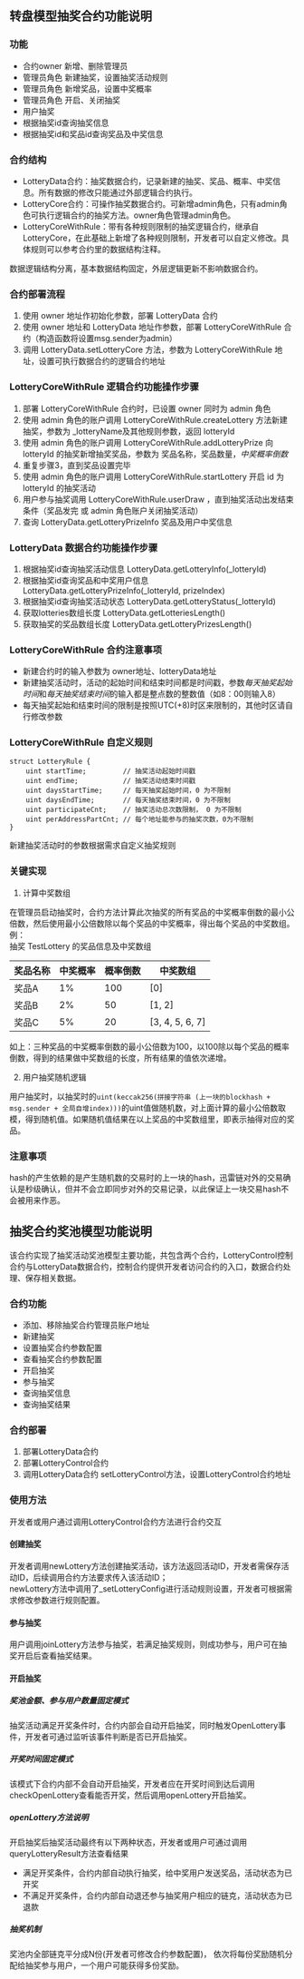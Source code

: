 ## 转盘模型抽奖合约功能说明

### 功能

- 合约owner 新增、删除管理员
- 管理员角色 新建抽奖，设置抽奖活动规则
- 管理员角色 新增奖品，设置中奖概率
- 管理员角色 开启、关闭抽奖
- 用户抽奖
- 根据抽奖id查询抽奖信息
- 根据抽奖id和奖品id查询奖品及中奖信息

### 合约结构

- LotteryData合约：抽奖数据合约，记录新建的抽奖、奖品、概率、中奖信息。所有数据的修改只能通过外部逻辑合约执行。
- LotteryCore合约：可操作抽奖数据合约。可新增admin角色，只有admin角色可执行逻辑合约的抽奖方法。owner角色管理admin角色。
- LotteryCoreWithRule：带有各种规则限制的抽奖逻辑合约，继承自LotteryCore，在此基础上新增了各种规则限制，开发者可以自定义修改。具体规则可以参考合约里的数据结构注释。

数据逻辑结构分离，基本数据结构固定，外层逻辑更新不影响数据合约。

### 合约部署流程

1. 使用 owner 地址作初始化参数，部署 LotteryData 合约
2. 使用 owner 地址和 LotteryData 地址作参数，部署 LotteryCoreWithRule 合约（构造函数将设置msg.sender为admin）
3. 调用 LotteryData.setLotteryCore 方法，参数为 LotteryCoreWithRule 地址，设置可执行数据合约的逻辑合约地址

### LotteryCoreWithRule 逻辑合约功能操作步骤

1. 部署 LotteryCoreWithRule 合约时，已设置 owner 同时为 admin 角色
2. 使用 admin 角色的账户调用 LotteryCoreWithRule.createLottery 方法新建抽奖，参数为 _lotteryName及其他规则参数，返回 lotteryId
3. 使用 admin 角色的账户调用 LotteryCoreWithRule.addLotteryPrize 向 lotteryId 的抽奖新增抽奖奖品，参数为 奖品名称，奖品数量，*中奖概率倒数*
4. 重复步骤3，直到奖品设置完毕
5. 使用 admin 角色的账户调用 LotteryCoreWithRule.startLottery 开启 id 为 lotteryId 的抽奖活动
6. 用户参与抽奖调用 LotteryCoreWithRule.userDraw ，直到抽奖活动出发结束条件（奖品发完 或 admin 角色账户关闭抽奖活动）
7. 查询 LotteryData.getLotteryPrizeInfo 奖品及用户中奖信息

### LotteryData 数据合约功能操作步骤

1. 根据抽奖id查询抽奖活动信息 LotteryData.getLotteryInfo(_lotteryId)
2. 根据抽奖id查询奖品和中奖用户信息 LotteryData.getLotteryPrizeInfo(_lotteryId, prizeIndex)
3. 根据抽奖id查询抽奖活动状态 LotteryData.getLotteryStatus(_lotteryId)
4. 获取lotteries数组长度 LotteryData.getLotteriesLength()
5. 获取抽奖的奖品数组长度 LotteryData.getLotteryPrizesLength()

### LotteryCoreWithRule 合约注意事项

- 新建合约时的输入参数为 owner地址、lotteryData地址
- 新建抽奖活动时，活动的起始时间和结束时间都是时间戳，参数*每天抽奖起始时间*和*每天抽奖结束时间*的输入都是整点数的整数值（如8：00则输入8）
- 每天抽奖起始和结束时间的限制是按照UTC(+8)时区来限制的，其他时区请自行修改参数

### LotteryCoreWithRule 自定义规则

```
struct LotteryRule {     
    uint startTime;         // 抽奖活动起始时间戳
    uint endTime;           // 抽奖活动结束时间戳
    uint daysStartTime;     // 每天抽奖起始时间，0 为不限制
    uint daysEndTime;       // 每天抽奖结束时间，0 为不限制
    uint participateCnt;    // 抽奖活动总次数限制， 0 为不限制
    uint perAddressPartCnt; // 每个地址能参与的抽奖次数，0为不限制
}
```
新建抽奖活动时的参数根据需求自定义抽奖规则

### 关键实现

1. 计算中奖数组

在管理员启动抽奖时，合约方法计算此次抽奖的所有奖品的中奖概率倒数的最小公倍数，然后使用最小公倍数除以每个奖品的中奖概率，得出每个奖品的中奖数组。  
例：  
抽奖 TestLottery 的奖品信息及中奖数组  

| 奖品名称 | 中奖概率 | 概率倒数 | 中奖数组        |
| -------- | -------- | -------- | --------------- |
| 奖品A    | 1%       | 100      | [0]             |
| 奖品B    | 2%       | 50       | [1, 2]          |
| 奖品C    | 5%       | 20       | [3, 4, 5, 6, 7] |

如上：三种奖品的中奖概率倒数的最小公倍数为100，以100除以每个奖品的概率倒数，得到的结果做中奖数组的长度，所有结果的值依次递增。

2. 用户抽奖随机逻辑

用户抽奖时，以抽奖时的`uint(keccak256(拼接字符串 (上一块的blockhash + msg.sender + 全局自增index)))`的uint值做随机数，对上面计算的最小公倍数取模，得到随机值。如果随机值结果在以上奖品的中奖数组里，即表示抽得对应的奖品。  

### 注意事项

hash的产生依赖的是产生随机数的交易时的上一块的hash，迅雷链对外的交易确认是秒级确认，但并不会立即同步对外的交易记录，以此保证上一块交易hash不会被用来作恶。

## 抽奖合约奖池模型功能说明

该合约实现了抽奖活动奖池模型主要功能，共包含两个合约，LotteryControl控制合约与LotteryData数据合约，控制合约提供开发者访问合约的入口，数据合约处理、保存相关数据。

### 合约功能

- 添加、移除抽奖合约管理员账户地址
- 新建抽奖
- 设置抽奖合约参数配置
- 查看抽奖合约参数配置
- 开启抽奖
- 参与抽奖
- 查询抽奖信息
- 查询抽奖结果

### 合约部署

1. 部署LotteryData合约
2. 部署LotteryControl合约
3. 调用LotteryData合约 setLotteryControl方法，设置LotteryControl合约地址

### 使用方法

开发者或用户通过调用LotteryControl合约方法进行合约交互

#### 创建抽奖

开发者调用newLottery方法创建抽奖活动，该方法返回活动ID，开发者需保存活动ID，后续调用合约方法要求传入该活动ID；  
newLottery方法中调用了_setLotteryConfig进行活动规则设置，开发者可根据需求修改参数进行规则配置。

#### 参与抽奖

用户调用joinLottery方法参与抽奖，若满足抽奖规则，则成功参与，用户可在抽奖开启后查看抽奖结果。

#### 开启抽奖

##### 奖池金额、参与用户数量固定模式

抽奖活动满足开奖条件时，合约内部会自动开启抽奖，同时触发OpenLottery事件，开发者可通过监听该事件判断是否已开启抽奖。

##### 开奖时间固定模式

该模式下合约内部不会自动开启抽奖，开发者应在开奖时间到达后调用checkOpenLottery查看能否开奖，然后调用openLottery开启抽奖。

##### openLottery方法说明

开启抽奖后抽奖活动最终有以下两种状态，开发者或用户可通过调用queryLotteryResult方法查看结果

- 满足开奖条件，合约内部自动执行抽奖，给中奖用户发送奖品，活动状态为已开奖
- 不满足开奖条件，合约内部自动退还参与抽奖用户相应的链克，活动状态为已退款

##### 抽奖机制

奖池内全部链克平分成N份(开发者可修改合约参数配置)， 依次将每份奖励随机分配给抽奖参与用户，一个用户可能获得多份奖励。